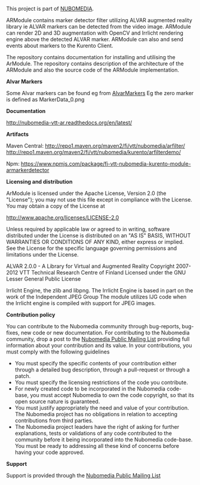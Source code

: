 This project is part of [NUBOMEDIA].

ARModule contains marker detector filter utilizing ALVAR augmented reality library ie
ALVAR markers can be detected from the video image.
ARModule can render 2D and 3D augmentation with OpenCV and Irrlicht rendering engine above the detected ALVAR marker. ARModule can also and send events about markers to the Kurento Client.

The repository contains documentation for installing and utilising the ArModule. The repository contains description of the architecture of the ARModule and also the source code of the ARModule implementation.

**Alvar Markers**

Some Alvar markers can be found eg from [AlvarMarkers](https://github.com/nubomedia-vtt/armodule/tree/master/AlvarMarkers) 
Eg the zero marker is defined as MarkerData_0.png

**Documentation**

http://nubomedia-vtt-ar.readthedocs.org/en/latest/


**Artifacts**

Maven Central:
http://repo1.maven.org/maven2/fi/vtt/nubomedia/arfilter/
http://repo1.maven.org/maven2/fi/vtt/nubomedia/kurento/arfilterdemo/

Npm:
https://www.npmjs.com/package/fi-vtt-nubomedia-kurento-module-armarkerdetector


**Licensing and distribution**

ArModule is licensed under the Apache License, Version 2.0 (the "License"); you may not use this file except in compliance with the License. You may obtain a copy of the License at

http://www.apache.org/licenses/LICENSE-2.0

Unless required by applicable law or agreed to in writing, software distributed under the License is distributed on an "AS IS" BASIS, WITHOUT WARRANTIES OR CONDITIONS OF ANY KIND, either express or implied. See the License for the specific language governing permissions and limitations under the License.

ALVAR 2.0.0 - A Library for Virtual and Augmented Reality Copyright 2007-2012 VTT Technical Research Centre of Finland Licensed under the GNU Lesser General Public License

Irrlicht Engine, the zlib and libpng. The Irrlicht Engine is based in part on the work of the Independent JPEG Group The module utilizes IJG code when the Irrlicht engine is compiled with support for JPEG images.


**Contribution policy**

You can contribute to the Nubomedia community through bug-reports, bug-fixes, new code or new documentation. For contributing to the Nubomedia community, drop a post to the [Nubomedia Public Mailing List] providing full information about your contribution and its value. In your contributions, you must comply with the following guidelines

* You must specify the specific contents of your contribution either through a
  detailed bug description, through a pull-request or through a patch.
* You must specify the licensing restrictions of the code you contribute.
* For newly created code to be incorporated in the Nubomedia code-base, you must
  accept Nubomedia to own the code copyright, so that its open source nature is
  guaranteed.
* You must justify appropriately the need and value of your contribution. The
  Nubomedia project has no obligations in relation to accepting contributions
  from third parties.
* The Nubomedia project leaders have the right of asking for further
  explanations, tests or validations of any code contributed to the community
  before it being incorporated into the Nubomedia code-base. You must be ready to
  addressing all these kind of concerns before having your code approved.

**Support**

Support is provided through the [Nubomedia Public Mailing List]

[NUBOMEDIA]: http://www.nubomedia.eu
[Nubomedia Public Mailing List]: https://groups.google.com/forum/#!forum/nubomedia-dev


